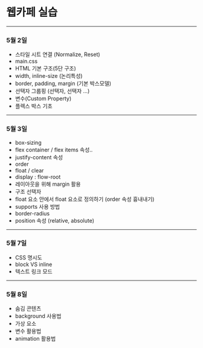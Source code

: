 # 웹카페 실습

---

### 5월 2일

- 스타일 시트 연결 (Normalize, Reset)
- main.css
- HTML 기본 구조(5단 구조)
- width, inline-size (논리특성)
- border, padding, margin (기본 박스모델)
- 선택자 그룹핑 (선택자, 선택자 ...)
- 변수(Custom Property)
- 플렉스 박스 기초

---

### 5월 3일

- box-sizing
- flex container / flex items 속성..
- justify-content 속성
- order
- float / clear
- display : flow-root
- 레이아웃을 위해 margin 활용
- 구조 선택자
- float 요소 안에서 float 요소로 정의하기 (order 속성 흉내내기)
- supports 사용 방법
- border-radius
- position 속성 (relative, absolute)

---

### 5월 7일

- CSS 명시도
- block VS inline
- 텍스트 링크 모드

---

### 5월 8일

- 숨김 콘텐츠
- background 사용법
- 가상 요소
- 변수 활용법
- animation 활용법
